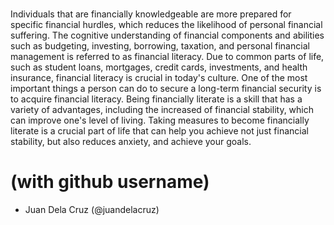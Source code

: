 # <Finance>

  Individuals that are financially knowledgeable are more prepared for specific financial hurdles, which reduces the likelihood of personal financial suffering. The cognitive understanding of financial components and abilities such as budgeting, investing, borrowing, taxation, and personal financial management is referred to as financial literacy. Due to common parts of life, such as student loans, mortgages, credit cards, investments, and health insurance, financial literacy is crucial in today's culture. One of the most important things a person can do to secure a long-term financial security is to acquire financial literacy. Being financially literate is a skill that has a variety of advantages, including the increased of financial stability, which can improve one's level of living. Taking measures to become financially literate is a crucial part of life that can help you achieve not just financial stability, but also reduces anxiety, and achieve your goals.
  
# <Members> (with github username)
  * Juan Dela Cruz (@juandelacruz)

